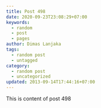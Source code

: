 ```yaml
---
title: Post 498
date: 2020-09-23T23:08:29+07:00
keywords:
  - random
  - post
  - pages
author: Dimas Lanjaka
tags:
  - random post
  - untagged
category:
  - random post
  - uncategorized
updated: 2013-09-14T17:44:16+07:00
---
```

This is content of post 498